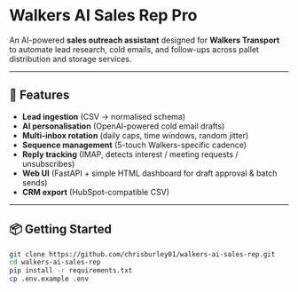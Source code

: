 # Walkers AI Sales Rep Pro

An AI-powered **sales outreach assistant** designed for **Walkers Transport** to automate lead research, cold emails, and follow-ups across pallet distribution and storage services.

---

## 🚀 Features
- **Lead ingestion** (CSV → normalised schema)
- **AI personalisation** (OpenAI-powered cold email drafts)
- **Multi-inbox rotation** (daily caps, time windows, random jitter)
- **Sequence management** (5-touch Walkers-specific cadence)
- **Reply tracking** (IMAP, detects interest / meeting requests / unsubscribes)
- **Web UI** (FastAPI + simple HTML dashboard for draft approval & batch sends)
- **CRM export** (HubSpot-compatible CSV)

---

## 📦 Getting Started
```bash
git clone https://github.com/chrisburley01/walkers-ai-sales-rep.git
cd walkers-ai-sales-rep
pip install -r requirements.txt
cp .env.example .env